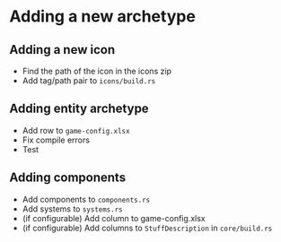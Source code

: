 # Adding a new archetype

## Adding a new icon

- Find the path of the icon in the icons zip
- Add tag/path pair to `icons/build.rs`

## Adding entity archetype

- Add row to `game-config.xlsx`
- Fix compile errors
- Test

## Adding components

- Add components to `components.rs`
- Add systems to `systems.rs`
- (if configurable) Add column to game-config.xlsx
- (if configurable) Add columns to `StuffDescription` in `core/build.rs`
